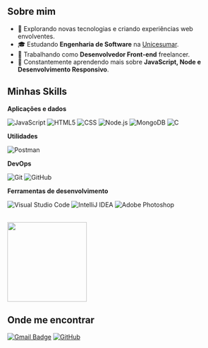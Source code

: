 ## Sobre mim

- 🤔 Explorando novas tecnologias e criando experiências web envolventes.
- 🎓 Estudando **Engenharia de Software** na [Unicesumar](https://www.unicesumar.edu.br/home/).
- 💼 Trabalhando como **Desenvolvedor Front-end** freelancer.
- 🌱 Constantemente aprendendo mais sobre **JavaScript, Node e Desenvolvimento Responsivo**.

## Minhas Skills

**Aplicações e dados**

![JavaScript](https://img.shields.io/badge/-JavaScript-333333?style=flat&logo=javascript)
![HTML5](https://img.shields.io/badge/-HTML5-333333?style=flat&logo=HTML5)
![CSS](https://img.shields.io/badge/-CSS-333333?style=flat&logo=CSS3&logoColor=1572B6)
![Node.js](https://img.shields.io/badge/-Node.js-333333?style=flat&logo=node.js)
![MongoDB](https://img.shields.io/badge/-MongoDB-333333?style=flat&logo=mongodb&logoColor=47A248)
![C](https://img.shields.io/badge/-C-333333?style=flat&logo=C)

**Utilidades**

![Postman](https://img.shields.io/badge/-Postman-333333?style=flat&logo=postman)

**DevOps**

![Git](https://img.shields.io/badge/-Git-333333?style=flat&logo=git)
![GitHub](https://img.shields.io/badge/-GitHub-333333?style=flat&logo=github)

**Ferramentas de desenvolvimento**

![Visual Studio Code](https://img.shields.io/badge/-Visual%20Studio%20Code-333333?style=flat&logo=visual-studio-code&logoColor=007ACC)
![IntelliJ IDEA](https://img.shields.io/badge/-IntelliJ%20IDEA-333333?style=flat&logo=intellijidea&logoColor=000000)
![Adobe Photoshop](https://img.shields.io/badge/-Adobe%20Photoshop-333333?style=flat&logo=adobe-photoshop&logoColor=31A8FF)

<br/>

<a href="https://github.com/GuiSatierf" title="Perfil do Guilherme">
  <img height="180em" src="https://github-readme-stats.vercel.app/api?username=GuiSatierf&theme=dracula&show_icons=true" />
</a>

## Onde me encontrar

[![Gmail Badge](https://img.shields.io/badge/-guideveloper11@gmail.com-006bed?style=flat-square&logo=Gmail&logoColor=white&link=mailto:guideveloper11@gmail.com)](mailto:guideveloper11@gmail.com)
[![GitHub](https://img.shields.io/github/followers/GuiSatierf?label=follow&style=social)](https://github.com/GuiSatierf)
